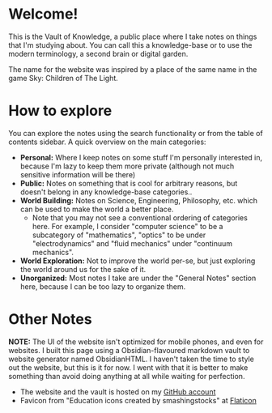 # Welcome!

This is the Vault of Knowledge, a public place where I take notes on things that I'm studying about. You can call this a knowledge-base or to use the modern terminology, a second brain or digital garden.

The name for the website was inspired by a place of the same name in the game Sky: Children of The Light.
# How to explore
You can explore the notes using the search functionality or from the table of contents sidebar. A quick overview on the main categories:

- **Personal:** Where I keep notes on some stuff I'm personally interested in, because I'm lazy to keep them more private (although not much sensitive information will be there)
- **Public:** Notes on something that is cool for arbitrary reasons, but doesn't belong in any knowledge-base categories..
- **World Building:** Notes on Science, Engineering, Philosophy, etc. which can be used to make the world a better place.
	- Note that you may not see a conventional ordering of categories here. For example, I consider "computer science" to be a subcategory of "mathematics", "optics" to be under "electrodynamics" and "fluid mechanics" under "continuum mechanics".
- **World Exploration:** Not to improve the world per-se, but just exploring the world around us for the sake of it.
- **Unorganized:** Most notes I take are under the "General Notes" section here, because I can be too lazy to organize them.
# Other Notes
**NOTE:** The UI of the website isn't optimized for mobile phones, and even for websites. I built this page using a Obsidian-flavoured markdown vault to website generator named ObsidianHTML. I haven't taken the time to style out the website, but this is it for now. I went with that it is better to make something than avoid doing anything at all while waiting for perfection.

- The website and the vault is hosted on my [GitHub account](https://github.com/blacklightpy/vaultofknowledge)
- Favicon from "Education icons created by smashingstocks" at [Flaticon](https://www.flaticon.com/free-icons/education) 
